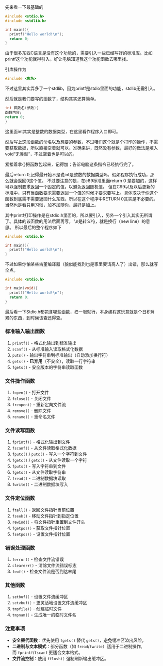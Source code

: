 先来看一下最基础的
``` c 
#include <stdio.h>
#include <stdlib.h>

int main(){
  printf("Hello world!\n");
  return 0;
}
```
由于很多东西C语言是没有这个功能的，需要引入一些已经写好的标准库。比如printf这个功能就得引入。好让电脑知道我这个功能函数去哪里找。

引库操作为
``` c
#include <库名>
```
不过这里其实弄多了一个stdlib，因为printf是stdio里面的功能，stdlib无需引入。

然后就是我们要写的函数了，结构其实还算简单。
``` c
int 函数名(参数){
函数内容;
return 0;
}
```
这里面int其实是整数的数据类型，在这里看作程序入口即可。

然后写上这段函数的命名以及想要的参数，不过咱们这个就是个打印的操作，不需要获取数据，所以直接空着就可以。准确来讲，既然没有参数，最好的做法是填入void“无类型”，不过空着也是可以的。

紧接着拿{}把函数包起来，记得加；告诉电脑这条指令已经执行完了。

最后return 0,记得最开始不是说int是整数的数据类型吗，假如程序执行成功，那么就会返回0这个值。
不过要注意的是，在c89标准里面return 0 是要加的，这样可以强制要求返回一个固定的值，以避免返回随机值。
但在C99以及以后更新的标准中，只有当函数要求需要返回一个值的时候才要求要写上。具体取决于你这个函数到底需不需要返回什么东西。所以在这个程序中RETURN 0其实是不必要的。当然也是看只用习惯，加不加随你，最好是加上。

其中printf打印操作是在stdio.h里面的，所以要引入，另外一个引入其实无所谓了。具体的该函数的用法后面再写。
\n是转义符，就是换行（new line）的意思。
所以最后的整个程序如下

``` c 
#include <stdio.h>

int main(){
  printf("Hello world!\n");
}
```
不过如果你怕某些古董编译器（貌似能找到也是家里要请高人了）出错，那么就写全点。
``` c 
#include <stdio.h>

int main(void){
  printf("Hello world!\n");
  return 0;
}
```

最后看一下Stdio.h都包含哪些函数，扫一眼就行，本身编程这玩意就是个日积月累的东西，到时候该查还得查。
### **标准输入输出函数**
1. `printf()` - 格式化输出到标准输出
2. `scanf()` - 从标准输入读取格式化数据
3. `puts()` - 输出字符串到标准输出（自动添加换行符）
4. `gets()` - **已弃用**（不安全），读取一行字符串
5. `fgets()` - 安全版本的字符串读取函数

### **文件操作函数**
1. `fopen()` - 打开文件
2. `fclose()` - 关闭文件
3. `freopen()` - 重新定向文件流
4. `remove()` - 删除文件
5. `rename()` - 重命名文件

### **文件读写函数**
1. `fprintf()` - 格式化输出到文件
2. `fscanf()` - 从文件读取格式化数据
3. `fputc()` / `putc()` - 写入一个字符到文件
4. `fgetc()` / `getc()` - 从文件读取一个字符
5. `fputs()` - 写入字符串到文件
6. `fgets()` - 从文件读取字符串
7. `fread()` - 二进制数据块读取
8. `fwrite()` - 二进制数据块写入

### **文件定位函数**
1. `ftell()` - 返回文件指针当前位置
2. `fseek()` - 移动文件指针到指定位置
3. `rewind()` - 将文件指针重置到文件开头
4. `fgetpos()` - 获取文件指针位置
5. `fsetpos()` - 设置文件指针位置

### **错误处理函数**
1. `ferror()` - 检查文件流错误
2. `clearerr()` - 清除文件流错误标志
3. `feof()` - 检查文件流是否到达末尾

### **其他函数**
1. `setbuf()` - 设置文件流缓冲区
2. `setvbuf()` - 更灵活地设置文件流缓冲区
3. `tmpfile()` - 创建临时文件
4. `tmpnam()` - 生成唯一的临时文件名
### **注意事项**

- **安全替代函数**：优先使用 `fgets()` 替代 `gets()`，避免缓冲区溢出风险。
- **二进制与文本模式**：部分函数（如 `fread`/`fwrite`）适用于二进制操作，而 `fprintf`/`fscanf` 更适合文本格式。
- **文件流控制**：使用 `fflush()` 强制刷新输出缓冲区。